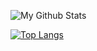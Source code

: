 ![My Github Stats](https://github-readme-stats.vercel.app/api?username=SmashMineGame&show_icons=true&count_private=true&theme=dark)

[![Top Langs](https://github-readme-stats.vercel.app/api/top-langs/?username=SmashMineGame&layout=compact)](https://github.com/anuraghazra/github-readme-stats)
